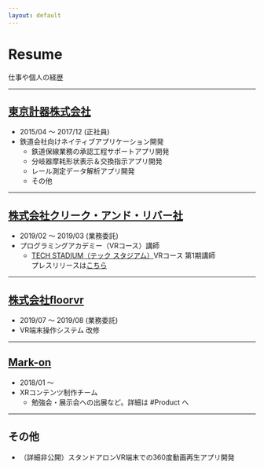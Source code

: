 ```yaml
---
layout: default
---
```


# Resume
仕事や個人の経歴

---

## [東京計器株式会社](https://www.tokyokeiki.jp/)
- 2015/04 ～ 2017/12 (正社員)
- 鉄道会社向けネイティブアプリケーション開発
  - 鉄道保線業務の承認工程サポートアプリ開発
  - 分岐器摩耗形状表示＆交換指示アプリ開発
  - レール測定データ解析アプリ開発
  - その他

---

## [株式会社クリーク・アンド・リバー社](https://www.cri.co.jp/)
- 2019/02 ～ 2019/03 (業務委託)
- プログラミングアカデミー（VRコース）講師
  - [TECH STADIUM（テック スタジアム）](https://tech-sta.com/)VRコース 第1期講師  
プレスリリースは[こちら](https://www.cri.co.jp/news/press_release/2019/20190213002646.html)

---

## [株式会社floorvr](https://floorvr.jp/)
- 2019/07 ～ 2019/08 (業務委託)
- VR端末操作システム 改修

---

## [Mark-on](http://markon-xr.com/src/index.html)
- 2018/01 ～
- XRコンテンツ制作チーム
  - 勉強会・展示会への出展など。詳細は #Product へ

---

## その他
- （詳細非公開）スタンドアロンVR端末での360度動画再生アプリ開発